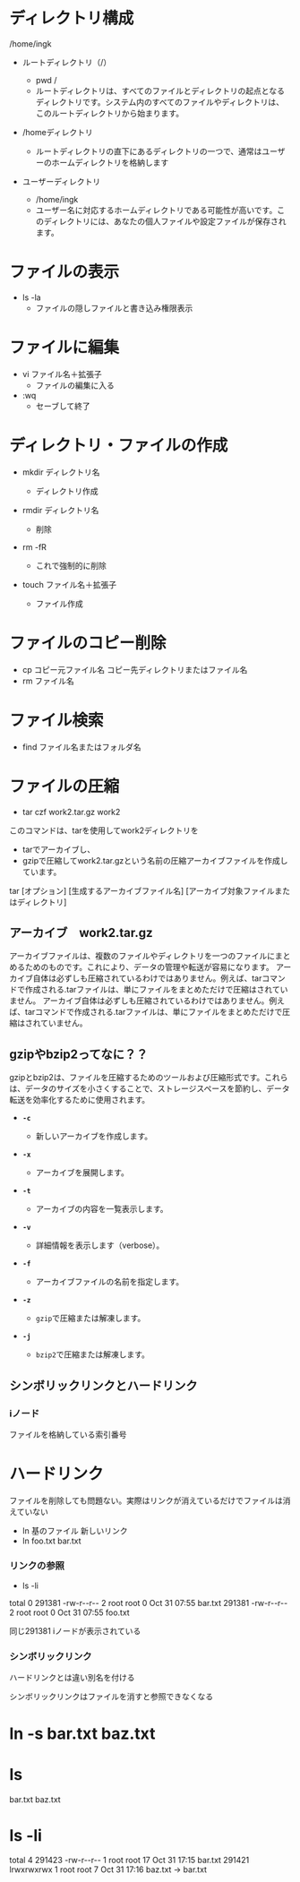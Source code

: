 # ディレクトリ構成

/home/ingk
- ルートディレクトリ（/）
  - pwd /
  - ルートディレクトリは、すべてのファイルとディレクトリの起点となるディレクトリです。システム内のすべてのファイルやディレクトリは、このルートディレクトリから始まります。

- /homeディレクトリ
  - ルートディレクトリの直下にあるディレクトリの一つで、通常はユーザーのホームディレクトリを格納します
- ユーザーディレクトリ
  - /home/ingk
  - ユーザー名に対応するホームディレクトリである可能性が高いです。このディレクトリには、あなたの個人ファイルや設定ファイルが保存されます。


# ファイルの表示

- ls -la
  - ファイルの隠しファイルと書き込み権限表示


# ファイルに編集

- vi ファイル名＋拡張子
  - ファイルの編集に入る
- :wq
  - セーブして終了

# ディレクトリ・ファイルの作成

- mkdir ディレクトリ名
  - ディレクトリ作成
- rmdir ディレクトリ名
  - 削除
- rm -fR
  - これで強制的に削除

- touch ファイル名＋拡張子
  - ファイル作成

# ファイルのコピー削除

- cp コピー元ファイル名 コピー先ディレクトリまたはファイル名
- rm ファイル名

# ファイル検索

- find ファイル名またはフォルダ名


# ファイルの圧縮

- tar czf work2.tar.gz work2

このコマンドは、tarを使用してwork2ディレクトリを
- tarでアーカイブし、
- gzipで圧縮してwork2.tar.gzという名前の圧縮アーカイブファイルを作成しています。

tar [オプション] [生成するアーカイブファイル名] [アーカイブ対象ファイルまたはディレクトリ]

## アーカイブ　work2.tar.gz

アーカイブファイルは、複数のファイルやディレクトリを一つのファイルにまとめるためのものです。これにより、データの管理や転送が容易になります。
アーカイブ自体は必ずしも圧縮されているわけではありません。例えば、tarコマンドで作成される.tarファイルは、単にファイルをまとめただけで圧縮はされていません。
アーカイブ自体は必ずしも圧縮されているわけではありません。例えば、tarコマンドで作成される.tarファイルは、単にファイルをまとめただけで圧縮はされていません。


## gzipやbzip2ってなに？？

gzipとbzip2は、ファイルを圧縮するためのツールおよび圧縮形式です。これらは、データのサイズを小さくすることで、ストレージスペースを節約し、データ転送を効率化するために使用されます。

- **`-c`**  
  - 新しいアーカイブを作成します。

- **`-x`**  
  - アーカイブを展開します。

- **`-t`**  
  - アーカイブの内容を一覧表示します。

- **`-v`**  
  - 詳細情報を表示します（verbose）。

- **`-f`**  
  - アーカイブファイルの名前を指定します。

- **`-z`**  
  - `gzip`で圧縮または解凍します。

- **`-j`**  
  - `bzip2`で圧縮または解凍します。


## シンボリックリンクとハードリンク

### iノード

ファイルを格納している索引番号

# ハードリンク

ファイルを削除しても問題ない。実際はリンクが消えているだけでファイルは消えていない

- ln 基のファイル 新しいリンク
- ln foo.txt bar.txt

### リンクの参照
- ls -li

total 0
291381 -rw-r--r-- 2 root root 0 Oct 31 07:55 bar.txt
291381 -rw-r--r-- 2 root root 0 Oct 31 07:55 foo.txt

同じ291381 iノードが表示されている

### シンボリックリンク

ハードリンクとは違い別名を付ける

シンボリックリンクはファイルを消すと参照できなくなる

# ln -s bar.txt baz.txt
# ls
bar.txt  baz.txt
# ls -li
total 4
291423 -rw-r--r-- 1 root root 17 Oct 31 17:15 bar.txt
291421 lrwxrwxrwx 1 root root  7 Oct 31 17:16 baz.txt -> bar.txt
#